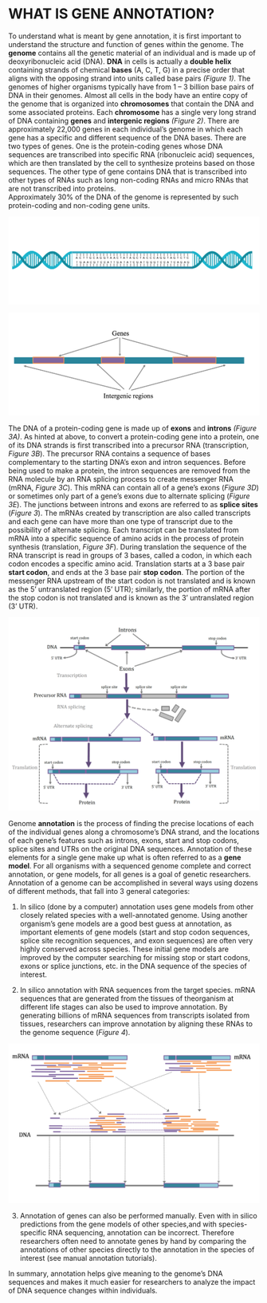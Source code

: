 # WHAT IS GENE ANNOTATION? 

To understand what is meant by gene annotation, it is first important to understand the structure and function of genes within
the genome. The **genome** contains all the genetic material of an individual and is made up of deoxyribonucleic acid (DNA). 
**DNA** in cells is actually a **double helix** containing strands of chemical **bases** (A, C, T, G) in a precise order that
aligns with the opposing strand into units called base pairs *(Figure 1)*.  The genomes of higher organisms typically have 
from 1 – 3 billion base pairs of DNA in their genomes.  Almost all cells in the body have an entire copy of the genome that is 
organized into **chromosomes** that contain the DNA and some associated proteins. Each **chromosome** has a single very long 
strand of DNA containing **genes** and **intergenic regions** *(Figure 2)*. There are approximately 22,000 genes in each 
individual’s genome in which each gene has a specific and different sequence of the DNA bases.  There are two types of genes.
One is the protein-coding genes whose DNA sequences are transcribed into specific RNA (ribonucleic acid) sequences, which are 
then translated by the cell to synthesize proteins based on those sequences.  The other type of gene contains DNA that is 
transcribed into other types of RNAs such as long non-coding RNAs and micro RNAs that are not transcribed into proteins.  
Approximately 30% of the DNA of the genome is represented by such protein-coding and non-coding gene units. 

![Figure 1:DNA](/assets/img/Figure_1.jpg) 

![Figure 2:Gene](/assets/img/Figure_2.jpg)

The DNA of a protein-coding gene is made up of **exons** and **introns** *(Figure 3A)*. As hinted at above, to convert a 
protein-coding gene into a protein, one of its DNA strands is first transcribed into a precursor RNA (transcription, *Figure 
3B*). The precursor RNA contains a sequence of bases complementary to the starting DNA’s exon and intron sequences. Before 
being used to make a protein, the intron sequences are removed from the RNA molecule by an RNA splicing process to create 
messenger RNA (mRNA, *Figure 3C*). This mRNA can contain all of a gene’s exons (*Figure 3D*) or sometimes only part of a 
gene’s exons due to alternate splicing (*Figure 3E*). The junctions between introns and exons are referred to as **splice 
sites** (*Figure 3*). The mRNAs created by transcription are also called transcripts and each gene can have more than one type 
of transcript due to the possibility of alternate splicing. Each transcript can be translated from mRNA into a specific 
sequence of amino acids in the process of protein synthesis (translation, *Figure 3F*). During translation the sequence of the 
RNA transcript is read in groups of 3 bases, called a codon, in which each codon encodes a specific amino acid. Translation 
starts at a 3 base pair **start codon**, and ends at the 3 base pair **stop codon**. The portion of the messenger RNA upstream 
of the start codon is not translated and is known as the 5’ untranslated region (5’ UTR); similarly, the portion of mRNA after
the stop codon is not translated and is known as the 3’ untranslated region (3’ UTR). 


![Figure 3:Gene processing](/assets/img/Figure_3.jpg)




Genome **annotation** is the process of finding the precise locations of each of the individual genes along a chromosome’s DNA 
strand, and the locations of each gene’s features such as introns, exons, start and stop codons, splice sites and UTRs on the
original DNA sequences. Annotation of these elements for a single gene make up what is often referred to as a **gene model**.
For all organisms with a sequenced genome complete and correct annotation, or gene models, for all genes is a goal of genetic 
researchers. Annotation of a genome can be accomplished in several ways using dozens of different methods, that fall into 3 
general categories:

1. In silico (done by a computer) annotation uses gene models from other closely related species with a well-annotated
genome. Using another organism’s gene models are a good best guess at annotation, as important elements of gene models 
(start and stop codon sequences, splice site recognition sequences, and exon sequences) are often very highly conserved 
across species. These initial gene models are improved by the computer searching for missing stop or start codons, exons
or splice junctions, etc. in the DNA sequence of the species of interest.
    
2. In silico annotation with RNA sequences from the target species. mRNA sequences that are generated from the tissues
of theorganism at different life stages can also be used to improve annotation. By generating billions of mRNA sequences
from transcripts isolated from tissues, researchers can improve annotation by aligning these RNAs to the genome sequence
(*Figure 4*). 

![Figure 4:RNA Mapping](/assets/img/Figure_4.jpg)

3. Annotation of genes can also be performed manually. Even with in silico predictions from the gene models of other
species,and with species-specific RNA sequencing, annotation can be incorrect. Therefore researchers often need to 
annotate genes by hand by comparing the annotations of other species directly to the annotation in the species of interest 
(see manual annotation tutorials). 


    
 

In summary, annotation helps give meaning to the genome’s DNA sequences and makes it much easier for researchers to analyze 
the impact of DNA sequence changes within individuals. 



